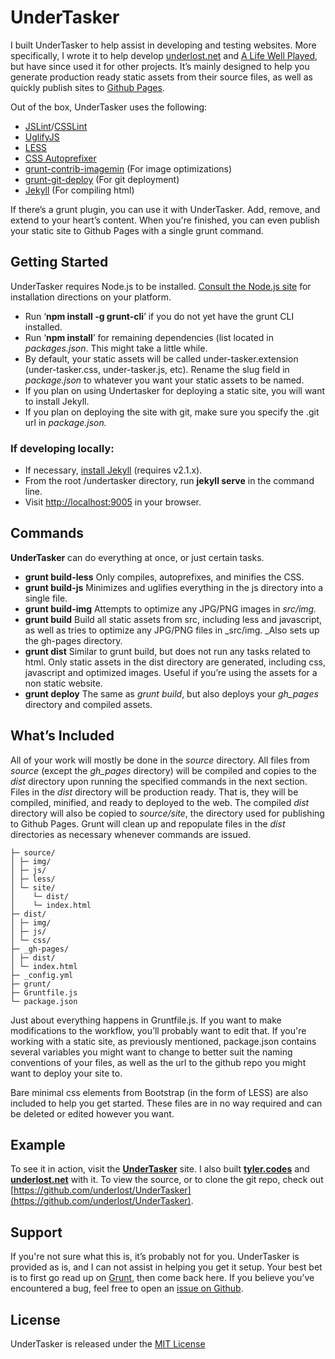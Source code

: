 # UnderTasker

I built UnderTasker to help assist in developing and testing websites. More specifically, I wrote it to help develop [underlost.net](underlost.net) and [A Life Well Played](alifewellplayed.com), but have since used it for other projects. It’s mainly designed to help you generate production ready static assets from their source files, as well as quickly publish sites to [Github Pages](pages.github.com). 

Out of the box, UnderTasker uses the following:

*   [JSLint](www.jslint.com)/[CSSLint](csslint.net)
*   [UglifyJS](marijnhaverbeke.nl//uglifyjs)
*   [LESS](lesscss.org)
*   [CSS Autoprefixer](github.com/ai/autoprefixer)
*   [grunt-contrib-imagemin](https://github.com/gruntjs/grunt-contrib-imagemin) (For image optimizations)
*   [grunt-git-deploy](https://www.npmjs.org/package/grunt-git-deploy) (For git deployment)
*   [Jekyll](http://jekyllrb.com/) (For compiling html)

If there’s a grunt plugin, you can use it with UnderTasker. Add, remove, and extend to your heart’s content. When you&#39;re finished, you can even publish your static site to Github Pages with a single grunt command.

## Getting Started

UnderTasker requires Node.js to be installed. [Consult the Node.js site](http://nodejs.org/download/) for installation directions on your platform.

*  Run ‘**npm install -g grunt-cli**’ if you do not yet have the grunt CLI installed. 
*  Run ‘**npm install**’ for remaining dependencies (list located in _packages.json_. This might take a little while.
*  By default, your static assets will be called under-tasker.extension (under-tasker.css, under-tasker.js, etc). Rename the slug field in _package.json_ to whatever you want your static assets to be named.
*  If you plan on using Undertasker for deploying a static site, you will want to install Jekyll. 
*  If you plan on deploying the site with git, make sure you specify the .git url in _package.json._

### If developing locally:

*   If necessary, [install Jekyll](http://jekyllrb.com/docs/installation) (requires v2.1.x).
*   From the root /undertasker directory, run **jekyll serve** in the command line.
*   Visit [http://localhost:9005](http://localhost:9005/) in your browser.


## Commands

**UnderTasker** can do everything at once, or just certain tasks. 

*   **grunt build-less**
Only compiles, autoprefixes, and minifies the CSS. 
*   **grunt build-js**
Minimizes and uglifies everything in the js directory into a single file.
*   **grunt build-img**
Attempts to optimize any JPG/PNG images in _src/img._
*   **grunt build**
Build all static assets from src, including less and javascript, as well as tries to optimize any JPG/PNG files in _src/img. _Also sets up the gh-pages directory.
*   **grunt dist**
Similar to grunt build, but does not run any tasks related to html. Only static assets in the dist directory are generated, including css, javascript and optimized images. Useful if you’re using the assets for a non static website. 
*   **grunt deploy**
The same as _grunt build_, but also deploys your _gh_pages_ directory and compiled assets.


## What’s Included

All of your work will mostly be done in the _source_ directory. All files from _source_ (except the _gh_pages_ directory) will be compiled and copies to the _dist_ directory upon running the specified commands in the next section. Files in the _dist_ directory will be production ready. That is, they will be compiled, minified, and ready to deployed to the web. The compiled _dist_ directory will also be copied to _source/site_, the directory used for publishing to Github Pages. Grunt will clean up and repopulate files in the _dist_ directories as necessary whenever commands are issued.
  
```
├─ source/
│ ├─ img/
│ ├─ js/
│ ├─ less/
│ └─ site/
│    └─ dist/
│    └─ index.html
├─ dist/
│ ├─ img/
│ ├─ js/
│ └─ css/
├─ _gh-pages/
│ ├─ dist/
│ └─ index.html
├─ _config.yml
├─ grunt/
├─ Gruntfile.js
└─ package.json
```

Just about everything happens in Gruntfile.js. If you want to make modifications to the workflow, you’ll probably want to edit that. If you&#39;re working with a static site, as previously mentioned, package.json contains several variables you might want to change to better suit the naming conventions of your files, as well as the url to the github repo you might want to deploy your site to.

Bare minimal css elements from Bootstrap (in the form of LESS) are also included to help you get started. These files are in no way required and can be deleted or edited however you want.


## Example

To see it in action, visit the [**UnderTasker**](http://tyler.codes/UnderTasker) site. I also built [**tyler.codes**](http://tyler.codes/) and [**underlost.net**](http://underlost.net/) with it. To view the source, or to clone the git repo, check out [https://github.com/underlost/UnderTasker](https://github.com/underlost/UnderTasker).


## Support

If you&#39;re not sure what this is, it’s probably not for you. UnderTasker is provided as is, and I can not assist in helping you get it setup. Your best bet is to first go read up on [Grunt](http://gruntjs.com/), then come back here. If you believe you’ve encountered a bug, feel free to open an [issue on Github](https://github.com/underlost/UnderTasker/issues).



## License

UnderTasker is released under the [MIT License](https://github.com/underlost/UnderTasker/blob/master/LICENSE)
